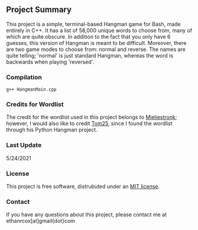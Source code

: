 ## Project Summary
This project is a simple, terminal-based Hangman game for Bash, made entirely in C++. It has a list of 58,000 unique words to choose from, many of which are quite obscure. In addition to the fact that you only have 6 guesses, this version of Hangman is meant to be difficult. Moreover, there are two game modes to choose from: normal and reverse. The names are quite telling; 'normal' is just standard Hangman, whereas the word is backwards when playing 'reversed'.

### Compilation
`g++ HangmanMain.cpp`

### Credits for Wordlist
The credit for the wordlist used in this project belongs to [Mieliestronk](http://www.mieliestronk.com/wordlist.html); however, I would also like to credit [Tom25](https://github.com/Tom25), since I found the wordlist through his Python Hangman project.

### Last Update
5/24/2021

### License
This project is free software, distrubuted under an [MIT license](https://opensource.org/licenses/MIT). <br />

### Contact
If you have any questions about this project, please contact me at ethanrcox[at]gmail{dot}com
